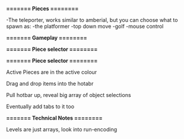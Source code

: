 


**======= Pieces ========**

-The teleporter, works similar to amberial, but you can choose what to spawn as:
    -the platformer
    -top down move
    -golf
    -mouse control


**======= Gameplay ========**



**======= Piece selector ========**




**======= Piece selector ========**

Active Pieces are in the active colour

Drag and drop items into the hotabr

Pull hotbar up, reveal big array of object selections

Eventually add tabs to it too


**======= Technical Notes ========**

Levels are just arrays, look into run-encoding


